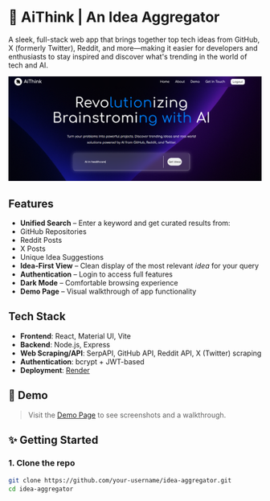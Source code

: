 # 🧠 AiThink | An Idea Aggregator

A sleek, full-stack web app that brings together top tech ideas from GitHub, X (formerly Twitter), Reddit, and more—making it easier for developers and enthusiasts to stay inspired and discover what's trending in the world of tech and AI.

![Screenshot](./client/public/demo2.PNG)

##  Features

-  **Unified Search** – Enter a keyword and get curated results from:
  - GitHub Repositories
  - Reddit Posts
  - X Posts
  - Unique Idea Suggestions
- **Idea-First View** – Clean display of the most relevant *idea* for your query
- **Authentication** – Login to access full features
- **Dark Mode** – Comfortable browsing experience
- **Demo Page** – Visual walkthrough of app functionality

## Tech Stack

- **Frontend**: React, Material UI, Vite
- **Backend**: Node.js, Express
- **Web Scraping/API**: SerpAPI, GitHub API, Reddit API, X (Twitter) scraping
- **Authentication**: bcrypt + JWT-based 
- **Deployment**: [Render](https://render.com) 

## 📸 Demo

> Visit the [Demo Page](https://your-site.com/demo) to see screenshots and a walkthrough.

## ✨ Getting Started

### 1. Clone the repo

```bash
git clone https://github.com/your-username/idea-aggregator.git
cd idea-aggregator
